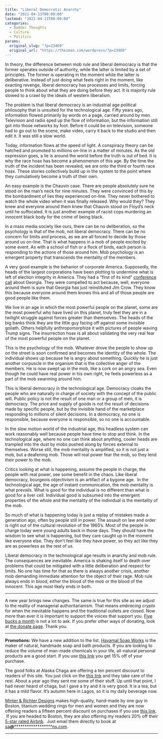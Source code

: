 ```yaml
---
title: "Liberal Democratic Anarchy"
date: "2021-04-13T00:00:00"
lastmod: "2021-04-13T00:00:00"
categories:
  - Badder Thoughts
  - Culture
  - Politics
params:
  original_slug: "?p=23469"
  original_url: "https://thezman.com/wordpress/?p=23469"
---
```


In theory, the difference between mob rule and liberal democracy is that
the former operates outside of authority, while the latter is limited by
a set of principles. The former is operating in the moment while the
latter is deliberative. Instead of just doing what feels right in the
moment, like exacting revenge, liberal democracy has processes and
limits, forcing people to think about what they are doing before they
act. It is majority rule slowed to a crawl by the ideals of western
liberalism.

The problem is that liberal democracy is an industrial age political
philosophy that is unsuited for the technological age. Fifty years ago,
information flowed primarily by words on a page, carried around by men.
Television and radio sped up the flow of information, but the
information still got into those networks by foot. Before it could be on
television, someone had to go out to the scene, make video, carry it
back to the studio and then edit it. It was still a slow world.

Today, information flows at the speed of light. A conspiracy theory can
be hatched and promoted to millions on-line in a matter of minutes. As
the old expression goes, a lie is around the world before the truth is
out of bed. It is why the race hoax has become a phenomenon of this age.
By the time the truth of the incident has been revealed, we are onto the
third or fourth race hoax. These stories collectively build up in the
system to the point where they cumulatively become a truth of their own.

An easy example is the Chauvin case. There are people absolutely sure he
stood on the man’s neck for nine minutes. They were convinced of this by
the bombardment of lies they experienced on-line. They never bothered to
watch the whole video when it was finally released. Why would they? They
knew and everyone around them knew that Chauvin stood on Floyd’s neck
until he suffocated. It is just another example of racist cops murdering
an innocent black body for the crime of being black.

In a mass media society like ours, there can be no deliberation, so the
psychology is that of the mob, not liberal democracy. There can be no
concern for limits and process, as we are all forced to decide by those
around us on-line. That is what happens in a mob of people excited by
some event. As with a school of fish or a flock of birds, each person is
responding to the actions of those around him. Mob psychology is an
emergent property that transcends the mentality of the members.

A very good example is the behavior of corporate America. Supposedly,
the heads of the largest corporations have been plotting to undermine
what is left of election integrity in America. They had a “first of its
kind” [conference
call](https://twitter.com/edokeefe/status/1381362593017819141) about
Georgia. They were compelled to act because, well, everyone around them
is sure that Georgia has just reinstituted Jim Crow. They know this
because everyone around them knows this and all of those people are good
people like them.

We live in an age in which the most powerful people on the planet, some
are the most powerful who have lived on this planet, truly feel they are
in a twilight struggle against forces greater than themselves. The heads
of the big banks think they are the little guy facing off against some
invisible goliath. Others helpfully anthropomorphize it with pictures of
people waving Trump signs. The insurrection hoax is all about validating
the very real fear of the most powerful people on the planet.

This is the psychology of the mob. Whatever drove the people to show up
on the street is soon confirmed and becomes the identity of the whole.
The individual shows up because he is angry about something. Quickly he
is just another corpuscle in the organism that is the collective anger
of the members. He is now swept up in the mob, like a cork on an angry
sea. Even though he could have real power in his own right, he feels
powerless as a part of the mob swarming around him.

This is liberal democracy in the technological age. Democracy cloaks the
people who are naturally in charge of society with the concept of the
public will. Public policy is not the result of one man or a group of
men, it is democracy. The price and supply of goods is not the result of
decisions made by specific people, but by the invisible hand of the
marketplace responding to millions of silent decisions. In a democracy,
no one is responsible, because everyone is responsible, so no one is
accountable.

In the slow motion world of the industrial age, this headless system can
work reasonably well because people have time to stop and think. In the
technological age, where no one can think about anything, cooler heads
are trampled into the dust by mobs pushed along by forces external to
themselves. Worse still, the mob mentality is amplified, so it is not
just a mob, but a deafening mob. Those will real power fear the mob, so
they lend their power to the mob.

Critics looking at what is happening, assume the people in charge, the
people with real power, see some benefit in the chaos. Like liberal
democracy, bourgeois objectivism is an artifact of a bygone age.  In the
technological age, the age of instant communication, the mob mentality
is what prevails. What is good for the individual is no different than
what is good for a liver cell. Individual good is subsumed into the
emergent properties of the whole and the mentality of the individual is
the mentality of the mob.

So much of what is happening today is just a replay of mistakes made a
generation ago, often by people still in power. The assault on law and
order is right out of the cultural revolution of the 1960’s. Most of the
people in charge today were young adults back in those days. They should
have the wisdom to see what is happening, but they care caught up in the
moment like everyone else. They don’t feel like they have power, so they
act like they are as powerless as the rest of us.

Liberal democracy in the technological age results in anarchy and mob
rule. The consequences are inevitable. America is shaking itself to
death over problems that could be mitigated with a little deliberation
and respect for limits. No one has time for that as there is always
another crisis, another mob demanding immediate attention for the object
of their rage. Mob rule always ends in blood, either the blood of the
mob or the blood of the innocent. This age most likely ends in both.

------------------------------------------------------------------------

A new year brings new changes. The same is true for this site as we
adjust to the reality of managerial authoritarianism. That means
*embracing crypto* for when the inevitable happens and the traditional
outlets are closed. Now more than ever it is important to support the
voices that support you.
<a href="https://www.subscribestar.com/the-z-blog"
rel="noopener noreferrer" target="_blank">Five bucks a month</a> is not
a lot to ask. If you prefer other ways of donating, look at
<a href="https://thezman.com/wordpress/?page_id=22713" rel="noopener"
target="_blank">the donate page</a>. Thank you.

------------------------------------------------------------------------

**Promotions:** We have a new addition to the list.
<a href="https://havamalsoapworks.com/" rel="noopener"
target="_blank">Havamal Soap Works</a> is the maker of natural, handmade
soap and bath products. If you are looking to reduce the volume of
man-made chemicals in your life, all-natural personal products are a
good start. If you use
<a href="https://havamalsoapworks.com/discount/ZMAN" rel="noopener"
target="_blank">this link</a> you get 15% off of your purchase.

The good folks at Alaska Chaga are offering a ten percent discount to
readers of this site. You just click on the
<a href="https://alaskachaga.us/discount/ZMAN" rel="noopener noreferrer"
target="_blank">this link</a> and they take care of the rest. About a
year ago they sent me some of their stuff. Up until that point, I had
never heard of chaga, but I gave a try and it is very good. It is a tea,
but it has a mild flavor. It’s autumn here in Lagos, so it is my daily
beverage now.

<a href="https://www.minterandrichterdesigns.com/"
rel="noreferrer nofollow noopener" target="_blank">Minter &amp; Richter
Designs</a> makes high-quality, hand-made by one guy in Boston, titanium
wedding rings for men and women and they are now offering readers a
fifteen percent discount on purchases if you use
<a href="https://www.minterandrichterdesigns.com/discount/ZMAN"
rel="noreferrer nofollow noopener" target="_blank">this link</a>. 
 <span class="highlight"><span class="colour"><span class="font"><span class="size">If
you are headed to Boston, they are also offering my readers 20% off
their <a
href="https://www.airbnb.com/users/7988017/listings?user_id=7988017&amp;s=3"
rel="noopener noreferrer" target="_blank">5-star rated Airbnb</a>.  Just
email them directly to book at
<a href="mailto:sa***@*********************ns.com"
data-original-string="aK2srtXQeVyIg+dSbRbiQQ==cb7SqmlPKx/Zm4JiTRBbBkJndoiLlg5SvOV7WNHpT012IuJJVcWCwo83dyw00FvBMFK"><span
class="apbct-email-encoder"
data-original-string="mAfbnmNJNJpRCtGRIh4pqA==cb7bAUF/1O0rek9DUZlpHgNu37MsBNKzV6E6HtdQSVzD/zJ6jvSzBP3REi995+NaA8v"
title="This contact has been encoded by Anti-Spam by CleanTalk. Click to decode. To finish the decoding make sure that JavaScript is enabled in your browser.">sa<span
class="apbct-blur">***</span>@<span
class="apbct-blur">*********************</span>ns.com</span></a>.</span></span></span></span>

------------------------------------------------------------------------
